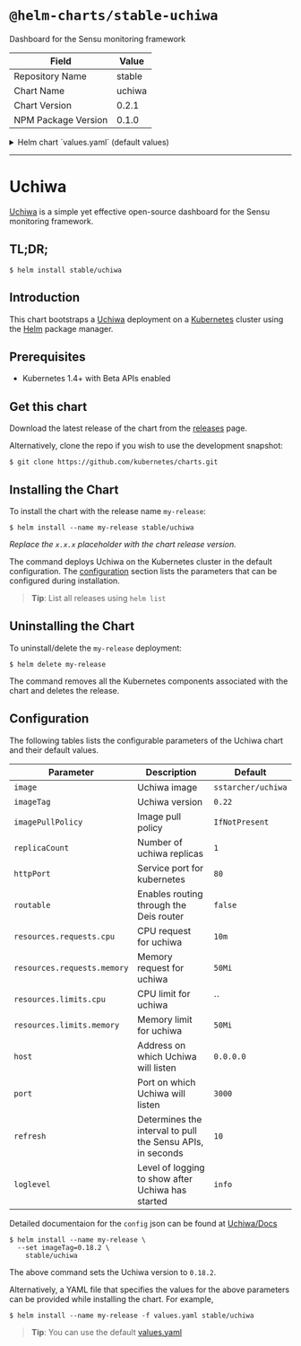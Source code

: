 # `@helm-charts/stable-uchiwa`

Dashboard for the Sensu monitoring framework

| Field               | Value  |
| ------------------- | ------ |
| Repository Name     | stable |
| Chart Name          | uchiwa |
| Chart Version       | 0.2.1  |
| NPM Package Version | 0.1.0  |

<details>

<summary>Helm chart `values.yaml` (default values)</summary>

```yaml
# Docker image name
image: 'sstarcher/uchiwa'
# Docker image tag
imageTag: '0.22'

# Image pull policy for the container
pullPolicy: 'IfNotPresent'

# How many uchiwa containers to spawn
replicaCount: 1

# How to publish the service http://kubernetes.io/docs/user-guide/services/#publishing-services---service-types
serviceType: ClusterIP

# Service port to expose Uchiwa on
httpPort: 80

# If set to true, the service will be exposed via the Deis Router if setup https://github.com/deis/router
deis:
  routable: false
  domains: uchiwa

# CPU and Memory limit and request for Uchiwa
resources:
  limits:
    memory: 50Mi
  requests:
    memory: 50Mi
    cpu: 10m

# Uchiwa configuration https://docs.uchiwa.io/getting-started/configuration/
host: '0.0.0.0'
port: 3000
refresh: 10
loglevel: info
```

</details>

---

# Uchiwa

[Uchiwa](https://uchiwa.io) is a simple yet effective open-source dashboard for the Sensu monitoring framework.

## TL;DR;

```console
$ helm install stable/uchiwa
```

## Introduction

This chart bootstraps a [Uchiwa](https://github.com/sstarcher/docker-uchiwa) deployment on a [Kubernetes](http://kubernetes.io) cluster using the [Helm](https://helm.sh) package manager.

## Prerequisites

- Kubernetes 1.4+ with Beta APIs enabled

## Get this chart

Download the latest release of the chart from the [releases](../../../releases) page.

Alternatively, clone the repo if you wish to use the development snapshot:

```console
$ git clone https://github.com/kubernetes/charts.git
```

## Installing the Chart

To install the chart with the release name `my-release`:

```console
$ helm install --name my-release stable/uchiwa
```

_Replace the `x.x.x` placeholder with the chart release version._

The command deploys Uchiwa on the Kubernetes cluster in the default configuration. The [configuration](#configuration) section lists the parameters that can be configured during installation.

> **Tip**: List all releases using `helm list`

## Uninstalling the Chart

To uninstall/delete the `my-release` deployment:

```console
$ helm delete my-release
```

The command removes all the Kubernetes components associated with the chart and deletes the release.

## Configuration

The following tables lists the configurable parameters of the Uchiwa chart and their default values.

| Parameter                   | Description                                                | Default            |
| --------------------------- | ---------------------------------------------------------- | ------------------ |
| `image`                     | Uchiwa image                                               | `sstarcher/uchiwa` |
| `imageTag`                  | Uchiwa version                                             | `0.22`             |
| `imagePullPolicy`           | Image pull policy                                          | `IfNotPresent`     |
| `replicaCount`              | Number of uchiwa replicas                                  | `1`                |
| `httpPort`                  | Service port for kubernetes                                | `80`               |
| `routable`                  | Enables routing through the Deis router                    | `false`            |
| `resources.requests.cpu`    | CPU request for uchiwa                                     | `10m`              |
| `resources.requests.memory` | Memory request for uchiwa                                  | `50Mi`             |
| `resources.limits.cpu`      | CPU limit for uchiwa                                       | ``                 |
| `resources.limits.memory`   | Memory limit for uchiwa                                    | `50Mi`             |
| `host`                      | Address on which Uchiwa will listen                        | `0.0.0.0`          |
| `port`                      | Port on which Uchiwa will listen                           | `3000`             |
| `refresh`                   | Determines the interval to pull the Sensu APIs, in seconds | `10`               |
| `loglevel`                  | Level of logging to show after Uchiwa has started          | `info`             |

Detailed documentaion for the `config` json can be found at [Uchiwa/Docs](https://docs.uchiwa.io/getting-started/configuration/)

```console
$ helm install --name my-release \
  --set imageTag=0.18.2 \
    stable/uchiwa
```

The above command sets the Uchiwa version to `0.18.2`.

Alternatively, a YAML file that specifies the values for the above parameters can be provided while installing the chart. For example,

```console
$ helm install --name my-release -f values.yaml stable/uchiwa
```

> **Tip**: You can use the default [values.yaml](values.yaml)
